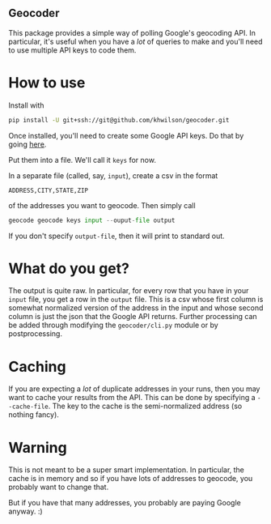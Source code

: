 Geocoder
--------

This package provides a simple way of polling Google's geocoding API.
In particular, it's useful when you have a *lot* of queries to make
and you'll need to use multiple API keys to code them.

How to use
==========

Install with

```bash
pip install -U git+ssh://git@github.com/khwilson/geocoder.git
```

Once installed, you'll need to create some Google API keys. Do that by going
[here](https://console.developers.google.com/flows/enableapi?apiid=geocoding_backend&keyType=SERVER_SIDE&reusekey=true).

Put them into a file. We'll call it `keys` for now.

In a separate file (called, say, `input`), create a csv in the format

```
ADDRESS,CITY,STATE,ZIP
```

of the addresses you want to geocode. Then simply call

```python
geocode geocode keys input --ouput-file output
```

If you don't specify `output-file`, then it will print to standard out.

What do you get?
================

The output is quite raw. In particular, for every row that you have in your `input` file,
you get a row in the `output` file. This is a csv whose first column is somewhat normalized
version of the address in the input and whose second column is just the json that the
Google API returns. Further processing can be added through modifying the `geocoder/cli.py`
module or by postprocessing.

Caching
=======

If you are expecting a *lot* of duplicate addresses in your runs, then you may want to
cache your results from the API. This can be done by specifying a `--cache-file`. The
key to the cache is the semi-normalized address (so nothing fancy).

Warning
=======

This is not meant to be a super smart implementation. In particular, the cache is in memory
and so if you have lots of addresses to geocode, you probably want to change that.

But if you have that many addresses, you probably are paying Google anyway. :)
